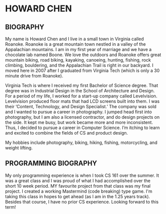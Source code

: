 # HOWARD CHEN

## BIOGRAPHY

My name is Howard Chen and I live in a small town in Virginia called Roanoke. Roanoke is a great mountain town nestled in a valley
of the Appalachian mountains. I am in my first year of marriage and we have a chocolate lab named Boone.  We love the outdoors and 
Roanoke offers great mountain biking, road biking, kayaking, canoeing, hunting, fishing, rock climbing, bouldering, and the 
Appalachian Trail is right in our backyard. I moved here in 2007 after I graduated from Virginia Tech (which is only a 30 minute
drive from Roanoke). 

Virginia Tech is where I received my first Bachelor of Science degree. That degree was in Industrial Design in the School of 
Architecture and Design. For a period of my life, I worked for a start-up company called Levelvision. Levelvision produced floor 
mats that had LCD screens built into them. I was their ‘Content, Technology, and Design Specialist.’ The company was sold and I
wanted to pursue a career in photography. I jumped head first into photography, but I am also a licensed contractor, and do design
projects on the side. It kept me busy, but work became more and more inconsistent. Thus, I decided to pursue a career in Computer
Science. I’m itching to learn and excited to combine the fields of CS and product design.

My hobbies include photography, biking, hiking, fishing, motorcycling, and weight lifting.

## PROGRAMMING BIOGRAPHY
My only programming experience is when I took CS 161 over the summer. It was a great class and I was proud of what I had 
accomplished over the short 10 week period. MY favourite project from that class was my final project. I created a working
Mastermind (code breaking) type game. I'm taking this class in hopes to get ahead (as I am in the 1.25 years track). Besides that course, I have no prior CS experience. Looking forward to this term!





